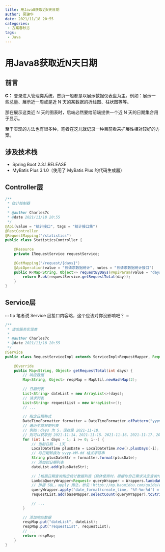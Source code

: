 ```yaml
---
title: 用Java8获取近N天日期
author: 吴建华
date: 2021/11/18 20:55
categories:
 - 方案春秋志
tags:
 - Java
---
```


# 用Java8获取近N天日期

## 前言

**C：** 登录进入管理类系统，首页一般都是以展示数据仪表盘为主。例如：展示一些总量、展示近一周或是近 N 天的某数据的折线图、柱状图等等。

那在展示这类近 N 天的图表时，后端必然要给前端提供一个近 N 天的日期集合用于显示。

至于实现的方法也有很多种，笔者在这儿就记录一种目前看来扩展性相对较好的方案。

## 涉及技术栈

- Spring Boot 2.3.1.RELEASE
- MyBatis Plus 3.1.0（使用了 MyBatis Plus 的代码生成器）

## Controller层

```java
/**
 * 统计控制器
 *
 * @author Charles7c
 * @date 2021/11/18 20:55
 */
@Api(value = "统计接口", tags = "统计接口集")
@RestController
@RequestMapping("/statistics")
public class StatisticsController {
    
    @Resource
    private IRequestService requestService;
    
    @GetMapping("/request/{days}")
    @ApiOperation(value = "日请求数据统计", notes = "日请求数据统计接口")
    public R<Map<String, Object>> requestByDays(@ApiParam(value = "days", required = true) @PathVariable("days") Integer days) {
        return R.ok(requestService.getRequestTotal(day));
    }
}
```

## Service层

::: tip 笔者说
Service 层接口内容略，这个应该对你没影响吧？
:::

```java {28,30,35,37}
/**
 * 请求服务实现类
 *
 * @author Charles7c
 * @date 2021/11/18 20:55
 */
@Service
public class RequestServiceImpl extends ServiceImpl<RequestMapper, Request> implements IRequestService {
    
    @Override
    public Map<String, Object> getRequestTotal(int days) {
        // 响应数据
        Map<String, Object> respMap = MapUtil.newHashMap(2);
    
        // 日期列表
    	List<String> dateList = new ArrayList<>(days);
		// 请求列表
        List<String> requestList = new ArrayList<>();
        // ...
    
        // 指定日期格式
    	DateTimeFormatter formatter = DateTimeFormatter.ofPattern("yyyy-MM-dd");
        // 遍历生成日期列表
        // 例如：days 为 5，现在是 2021-11-18,
        // 则可以获取到 2021-11-14、2021-11-15、2021-11-16、2021-11-17、2021-11-18
    	for (int i = days - 1; i >= 0; i--) {
            // 当前日期 - i天
    		LocalDateTime plusDate = LocalDateTime.now().plusDays(-i);
            // 将日期转换为 yyyy-MM-dd 格式字符串
        	String plusDateStr = formatter.format(plusDate);
            // 添加到日期列表
        	dateList.add(plusDateStr);
            
            // [根据日期查询指定统计数据列表（具体使用时，根据你自己需求决定查询什么表，什么字段...，此处仅为样例）]
			LambdaQueryWrapper<Request> queryWrapper = Wrappers.lambdaQuery();
            // 拼接 SQL，apply 用法，参见：https://mp.baomidou.com/guide/wrapper.html#apply
			queryWrapper.apply("date_format(create_time, '%Y-%m-%d') = {0}", plusDateStr);
			requestList.add(baseMapper.selectCount(queryWrapper).toString());
            
            // ...
    	}
        
        // 添加响应数据
        respMap.put("dateList", dateList);
        respMap.put("requestList", requestList);
        // ...
        return respMap;
    }
}
```
